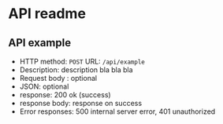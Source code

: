 # API readme

## API example

- HTTP method: `POST` URL: `/api/example`
- Description: description bla bla bla
- Request body : optional
- JSON: optional
- response: 200 ok (success)
- response body: response on success
- Error responses: 500 internal server error, 401 unauthorized
